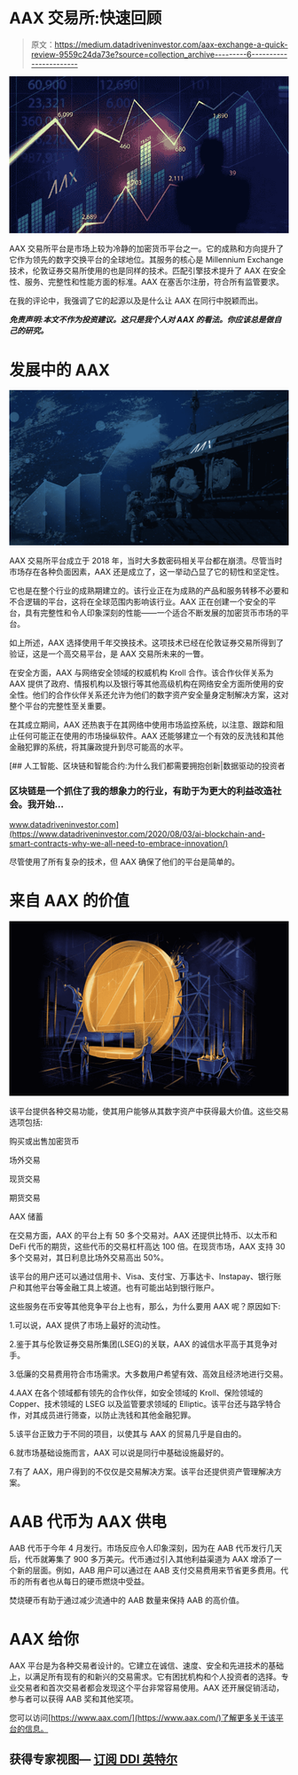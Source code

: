 # AAX 交易所:快速回顾

> 原文：<https://medium.datadriveninvestor.com/aax-exchange-a-quick-review-9559c24da73e?source=collection_archive---------6----------------------->

![](img/56c9aa8229591ca601aed339994c882e.png)

AAX 交易所平台是市场上较为冷静的加密货币平台之一。它的成熟和方向提升了它作为领先的数字交换平台的全球地位。其服务的核心是 Millennium Exchange 技术，伦敦证券交易所使用的也是同样的技术。匹配引擎技术提升了 AAX 在安全性、服务、完整性和性能方面的标准。AAX 在塞舌尔注册，符合所有监管要求。

在我的评论中，我强调了它的起源以及是什么让 AAX 在同行中脱颖而出。

***免责声明:本文不作为投资建议。这只是我个人对 AAX 的看法。你应该总是做自己的研究。***

# 发展中的 AAX

![](img/22487401b7ea0e3e7c9b7f99c45fb081.png)

AAX 交易所平台成立于 2018 年，当时大多数密码相关平台都在崩溃。尽管当时市场存在各种负面因素，AAX 还是成立了，这一举动凸显了它的韧性和坚定性。

它也是在整个行业的成熟期建立的。该行业正在为成熟的产品和服务转移不必要和不合逻辑的平台，这将在全球范围内影响该行业。AAX 正在创建一个安全的平台，具有完整性和令人印象深刻的性能——一个适合不断发展的加密货币市场的平台。

如上所述，AAX 选择使用千年交换技术。这项技术已经在伦敦证券交易所得到了验证，这是一个高交易平台，是 AAX 交易所未来的一瞥。

在安全方面，AAX 与网络安全领域的权威机构 Kroll 合作。该合作伙伴关系为 AAX 提供了政府、情报机构以及银行等其他高级机构在网络安全方面所使用的安全性。他们的合作伙伴关系还允许为他们的数字资产安全量身定制解决方案，这对整个平台的完整性至关重要。

在其成立期间，AAX 还热衷于在其网络中使用市场监控系统，以注意、跟踪和阻止任何可能正在使用的市场操纵软件。AAX 还能够建立一个有效的反洗钱和其他金融犯罪的系统，将其廉政提升到尽可能高的水平。

[](https://www.datadriveninvestor.com/2020/08/03/ai-blockchain-and-smart-contracts-why-we-all-need-to-embrace-innovation/) [## 人工智能、区块链和智能合约:为什么我们都需要拥抱创新|数据驱动的投资者

### 区块链是一个抓住了我的想象力的行业，有助于为更大的利益改造社会。我开始…

www.datadriveninvestor.com](https://www.datadriveninvestor.com/2020/08/03/ai-blockchain-and-smart-contracts-why-we-all-need-to-embrace-innovation/) 

尽管使用了所有复杂的技术，但 AAX 确保了他们的平台是简单的。

# 来自 AAX 的价值

![](img/046ad556c45b487dfe03a77dfb98b829.png)

该平台提供各种交易功能，使其用户能够从其数字资产中获得最大价值。这些交易选项包括:

购买或出售加密货币

场外交易

现货交易

期货交易

AAX 储蓄

在交易方面，AAX 的平台上有 50 多个交易对。AAX 还提供比特币、以太币和 DeFi 代币的期货，这些代币的交易杠杆高达 100 倍。在现货市场，AAX 支持 30 多个交易对，其日利息比场外交易高出 50%。

该平台的用户还可以通过信用卡、Visa、支付宝、万事达卡、Instapay、银行账户和其他平台等金融工具上坡道。也有可能出站到银行账户。

这些服务在币安等其他竞争平台上也有，那么，为什么要用 AAX 呢？原因如下:

1.可以说，AAX 提供了市场上最好的流动性。

2.鉴于其与伦敦证券交易所集团(LSEG)的关联，AAX 的诚信水平高于其竞争对手。

3.低廉的交易费用符合市场需求。大多数用户希望有效、高效且经济地进行交易。

4.AAX 在各个领域都有领先的合作伙伴，如安全领域的 Kroll、保险领域的 Copper、技术领域的 LSEG 以及监管要求领域的 Elliptic。该平台还与路孚特合作，对其成员进行筛查，以防止洗钱和其他金融犯罪。

5.该平台正致力于不同的项目，以使其与 AAX 的贸易几乎是自由的。

6.就市场基础设施而言，AAX 可以说是同行中基础设施最好的。

7.有了 AAX，用户得到的不仅仅是交易解决方案。该平台还提供资产管理解决方案。

# AAB 代币为 AAX 供电

AAB 代币于今年 4 月发行。市场反应令人印象深刻，因为在 AAB 代币发行几天后，代币就筹集了 900 多万美元。代币通过引入其他利益渠道为 AAX 增添了一个新的层面。例如，AAB 用户可以通过在 AAB 支付交易费用来节省更多费用。代币的所有者也从每日的硬币燃烧中受益。

焚烧硬币有助于通过减少流通中的 AAB 数量来保持 AAB 的高价值。

# AAX 给你

AAX 平台是为各种交易者设计的。它建立在诚信、速度、安全和先进技术的基础上，以满足所有现有的和新兴的交易需求。它有困扰机构和个人投资者的选择。专业交易者和首次交易者都会发现这个平台非常容易使用。AAX 还开展促销活动，参与者可以获得 AAB 奖和其他奖项。

您可以访问[https://www.aax.com/](https://www.aax.com/)了解更多关于该平台的信息。

## 获得专家视图— [订阅 DDI 英特尔](https://datadriveninvestor.com/ddi-intel)